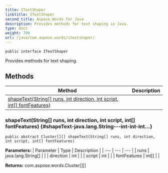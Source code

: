 ```yaml
---
title: ITextShaper
linktitle: ITextShaper
second_title: Aspose.Words for Java
description: Provides methods for text shaping in Java.
type: docs
weight: 704
url: /java/com.aspose.words/itextshaper/
---
```

```
public interface ITextShaper
```

Provides methods for text shaping.
## Methods

| Method | Description |
| --- | --- |
| [shapeText(String[] runs, int direction, int script, int[] fontFeatures)](#shapeText-java.lang.String---int-int-int...) |  |
### shapeText(String[] runs, int direction, int script, int[] fontFeatures) {#shapeText-java.lang.String---int-int-int...}
```
public abstract Cluster[][] shapeText(String[] runs, int direction, int script, int[] fontFeatures)
```




**Parameters:**
| Parameter | Type | Description |
| --- | --- | --- |
| runs | java.lang.String[] |  |
| direction | int |  |
| script | int |  |
| fontFeatures | int[] |  |

**Returns:**
com.aspose.words.Cluster[][]

